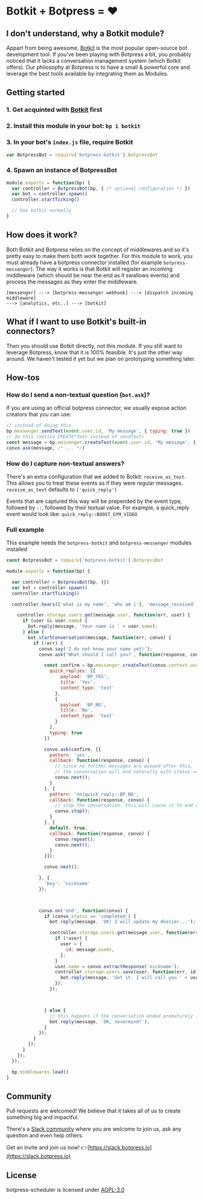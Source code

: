 # Botkit + Botpress = ❤️

## I don't understand, why a Botkit module?

Appart from being awesome, [Botkit](https://github.com/howdyai/botkit) is the most popular open-source bot development tool. If you've been playing with Botpress a bit, you probably noticed that it lacks a conversation management system (which Botkit offers). Our philosophy at Botpress is to have a small & powerful core and leverage the best tools available by integrating them as Modules.

## Getting started

### 1. Get acquinted with [Botkit](https://github.com/howdyai/botkit) first
### 2. Install this module in your bot: `bp i botkit`
### 3. In your bot's `index.js` file, require Botkit

```js
var BotpressBot = require('botpress-botkit').BotpressBot
```

### 4. Spawn an instance of BotpressBot

```js
module.exports = function(bp) {
  var controller = BotpressBot(bp, { /* optional configuration */ })
  var bot = controller.spawn()
  controller.startTicking()

  // Use botkit normally
}
```

## How does it work?

Both Botkit and Botpress relies on the concept of middlewares and so it's pretty easy to make them both work together. For this module to work, you must already have a botpress connector installed (for example `botpress-messenger`). The way it works is that Botkit will register an incoming middleware (which should be near the end as it swallows events) and process the messages as they enter the middleware.

```
[messenger] ---> [botpress-messenger webhook] ---> [dispatch incoming middleware] 
---> [analytics, etc..] ---> [botkit]
```

## What if I want to use Botkit's built-in connectors?

Then you should use Botkit directly, not this module. If you still want to leverage Botpress, know that it is 100% feasible. It's just the other way around. We haven't tested it yet but we plan on prototyping something later.

## How-tos

### How do I send a non-textual question (`bot.ask`)?

If you are using an official botpress connector, we usually expose action creators that you can use:

```js
// instead of doing this
bp.messenger.sendText(event.user.id, 'My message', { typing: true })
// do this (notice CREATE*Text instead of sendText)
const message = bp.messenger.createText(event.user.id, 'My message', { typing: true })
convo.ask(message, /* ... */)
```

### How do I capture non-textual answers?

There's an extra configuration that we added to Botkit: `receive_as_text`. This allows you to treat these events as if they were regular messages. `receive_as_text` defaults to `['quick_reply']`

Events that are captured this way will be prepended by the event type, followed by `::`, followed by their textual value. For example, a quick_reply event would look like: `quick_reply::BOOST_GYM_VIDEO`

### Full example

This example needs the `botpress-botkit` and `botpress-messenger` modules installed

```js
const BotpressBot = require('botpress-botkit').BotpressBot

module.exports = function(bp) {

  var controller = BotpressBot(bp, {})
  var bot = controller.spawn()
  controller.startTicking()

  controller.hears(['what is my name', 'who am i'], 'message_received', function(bot, message) {

    controller.storage.users.get(message.user, function(err, user) {
      if (user && user.name) {
        bot.reply(message, 'Your name is ' + user.name);
      } else {
        bot.startConversation(message, function(err, convo) {
          if (!err) {
            convo.say('I do not know your name yet!');
            convo.ask('What should I call you?', function(response, convo) {

              const confirm = bp.messenger.createText(convo.context.user, 'You want me to call you: ' + response.text + '?', {
                quick_replies: [{
                    payload: 'BP_YES',
                    title: 'Yes',
                    content_type: 'text'
                  },
                  {
                    payload: 'BP_NO',
                    title: 'No',
                    content_type: 'text'
                  }
                ],
                typing: true
              })

              convo.ask(confirm, [{
                pattern: 'yes',
                callback: function(response, convo) {
                  // since no further messages are queued after this,
                  // the conversation will end naturally with status == 'completed'
                  convo.next();
                }
              }, {
                pattern: 'no|quick_reply::BP_NO',
                callback: function(response, convo) {
                  // stop the conversation. this will cause it to end with status == 'stopped'
                  convo.stop();
                }
              }, {
                default: true,
                callback: function(response, convo) {
                  convo.repeat();
                  convo.next();
                }
              }]);

              convo.next();

            }, {
              'key': 'nickname'
            });



            convo.on('end', function(convo) {
              if (convo.status == 'completed') {
                bot.reply(message, 'OK! I will update my dossier...');

                controller.storage.users.get(message.user, function(err, user) {
                  if (!user) {
                    user = {
                      id: message.usebr,
                    };
                  }
                  user.name = convo.extractResponse('nickname');
                  controller.storage.users.save(user, function(err, id) {
                    bot.reply(message, 'Got it. I will call you ' + user.name + ' from now on.');
                  });
                });



              } else {
                // this happens if the conversation ended prematurely for some reason
                bot.reply(message, 'OK, nevermind!');
              }
            });
          }
        });
      }
    });
  });

  bp.middlewares.load()
}
```


## Community

Pull requests are welcomed! We believe that it takes all of us to create something big and impactful.

There's a [Slack community](https://slack.botpress.io) where you are welcome to join us, ask any question and even help others.

Get an invite and join us now! 👉[https://slack.botpress.io](https://slack.botpress.io)

## License

botpress-scheduler is licensed under [AGPL-3.0](/LICENSE)
